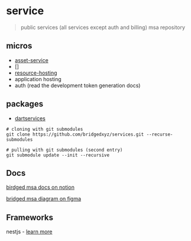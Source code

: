 # service
> public services (all services except auth and billing) msa repository




## micros
- [asset-service](./assets-service)
- []
- [resource-hosting](./resource-hosting)
- application hosting
- auth (read the development token generation docs)

## packages
- [dartservices](./packages/dartservices)


```shell
# cloning with git submodules
git clone https://github.com/bridgedxyz/services.git --recurse-submodules

# pulling with git submodules (second entry)
git submodule update --init --recursive
```


## Docs

[birdged msa docs on notion](https://www.notion.so/bridgedxyz/services-msa-d00ff606766d4df09a2ea8dcfa1b0de2)


[bridged msa diagram on figma](https://www.figma.com/file/t5EdSlZo7eyWgXLSqTx7ok/hackers?node-id=0%3A1)




## Frameworks

nestjs - [learn more](https://docs.nestjs.com/microservices/basics)


